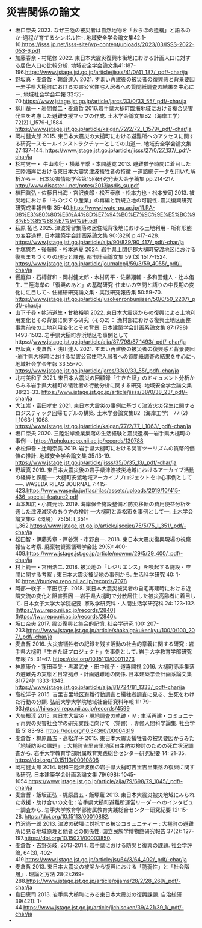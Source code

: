 # 災害関係の論文

- 坂口奈央 2023. なぜ三陸の被災者は自然地物を「おらほの遺構」と語るのか-過程が育てるシンボル性-. 地域安全学会論文集42:1-10.https://isss.jp.net/isss-site/wp-content/uploads/2023/03/ISSS-2022-053-6.pdf
- 加藤春奈・村尾修 2022. 東日本大震災復興市街地における計画人口に対する居住人口の比較分析. 地域安全学会論文集41:187-196.https://www.jstage.jst.go.jp/article/jisss/41/0/41_187/_pdf/-char/ja
- 野坂真・麦倉哲・朝倉達人 2021. すまい再建後の被災者の復興感と背景要因ー岩手県大槌町における災害公営住宅入居者への質問紙調査の結果を中心にー. 地域社会学会年報 33:55-70.https://www.jstage.jst.go.jp/article/jarcs/33/0/33_55/_pdf/-char/ja
- 柳川竜一・岩間俊二・麦倉哲 2016.岩手県大槌町臨海地域における複合災害発生を考慮した避難支援マップの作成. 土木学会論文集B2（海岸工学）  72(2):I_1579-I_1584. https://www.jstage.jst.go.jp/article/kaigan/72/2/72_I_1579/_pdf/-char/ja
- 岡村健太郎 2015. 東日本大震災の大槌町における避難所へのアクセスに関する研究ースモールインストラクチャーとしての山道ー. 地域安全学会論文集 27:137-144. https://www.jstage.jst.go.jp/article/jisss/27/0/27_137/_pdf/-char/ja
- 杉村晃一・ 牛山素行・横幕早季・本間基寛 2013. 避難猶予時間に着目した三陸海岸における東日本大震災津波犠牲者の特徴 －道路網データを用いた解析から－. 日本災害情報学会第15回研究発表大会予稿集 pp.214-217. http://www.disaster-i.net/notes/2013jasdis_su.pdf
- 植田眞弘・佐藤日出海・宮沢俊郎・松石泰彦・松本力也・松本安司 2013. 被災地における「ものづくり産業」の再編と新規立地の可能性. 震災復興研究研究成果報告集 35-40.https://www.iwate-pu.ac.jp/11.RA-08%E3%80%80%E6%A4%8D%E7%94%B0%E7%9C%9E%E5%BC%98%E5%85%88%E7%94%9F.pdf
- 萩原 拓也 2025. 津波常習集落の居住域背後地における土地利用・所有形態の変容過程. 日本建築学会計画系論文集 90:(829) p.417-428. https://www.jstage.jst.go.jp/article/aija/90/829/90_417/_pdf/-char/ja
- 手塚悠希・後藤純・杉本茅夏 2024. 岩手県上閉伊郡大槌町安渡地区における復興まちづくりの現状と課題. 都市計画論文集 59:(3) 1517-1524. https://www.jstage.jst.go.jp/article/journalcpij/59/3/59_4055/_pdf/-char/ja
- 饗庭伸・石榑督和・岡村健太郎・木村周平・佐藤翔輔・多和田健人・辻本侑生. 三陸海岸の「復興のあと」の基礎研究-住まいの空間と語りの中長期の変化に注目して-. 住総研研究論文集・実践研究報告集 50:59-70. https://www.jstage.jst.go.jp/article/jusokenronbunjisen/50/0/50_2207/_pdf/-char/ja
- 山下千尋・姥浦道生・甘粕裕明 2022. 東日本大震災からの復興による土地利用変化とその背景に関する研究（その2）： 漁村部における復興土地区画整事業前後の土地利用変化とその背景. 日本建築学会計画系論文集 87:(798) 1493-1502.
岩手県大槌町赤浜地区を事例としてhttps://www.jstage.jst.go.jp/article/aija/87/798/87_1493/_pdf/-char/ja
- 野坂真・麦倉哲・浅川達人 2021. すまい再建後の被災者の復興感と背景要因 -岩手県大槌󠄀町における災害公営住宅入居者への質問紙調査の結果を中心に-. 地域社会学会年報 33:55-70. https://www.jstage.jst.go.jp/article/jarcs/33/0/33_55/_pdf/-char/ja
- 北村美和子 2021. 東日本大震災の回顧録「生きた証」のドキュメント分析からみる岩手県大槌町の犠牲者の行動分析に関する研究. 地域安全学会論文集 38:23-33. https://www.jstage.jst.go.jp/article/jisss/38/0/38_23/_pdf/-char/ja
- 大江崇・富田孝史 2021. 東日本大震災の事例に基づく津波火災発生に関するロジスティック回帰モデルの構築. 土木学会論文集B2（海岸工学） 77:(2) I_1063-I_1068. https://www.jstage.jst.go.jp/article/kaigan/77/2/77_I_1063/_pdf/-char/ja
- 坂口奈央 2020. 三陸沿岸漁業集落の生活経験と震災遺構―岩手県大槌町の事例―. https://tohoku.repo.nii.ac.jp/records/130788
- 永松伸吾・辻萌奈美 2019. 岩手県大槌町における災害ツーリズムの貨幣的価値の推計. 地域安全学会論文集 35:13-19. https://www.jstage.jst.go.jp/article/jisss/35/0/35_13/_pdf/-char/ja
- 野坂真 2019. 東日本大震災後の岩手県津波被災地域におけるアーカイブ活動の経緯と課題── 大槌町安渡地域アーカイブプロジェクトを中心事例として ──. WASEDA RILAS JOURNAL 7:415-423.https://www.waseda.jp/flas/rilas/assets/uploads/2019/10/415-436_special-feature2.pdf
- 山本知広・小貫元治. 2019. 海岸保全施設整備と防災移転の費用便益分析を通した津波減災のあり方の検討 ―大槌町と浜松市を事例として―. 土木学会論文集G（環境） 75(5): I_351-I_362.https://www.jstage.jst.go.jp/article/jscejer/75/5/75_I_351/_pdf/-char/ja
- 松田智・伊藤秀章・戸谷満・市野良一. 2018. 東日本大震災復興現場の視察報告と考察. 廃棄物資源循環学会誌 29(5): 400-409.https://www.jstage.jst.go.jp/article/mcwmr/29/5/29_400/_pdf/-char/ja
- 村上純一・宮田浩二. 2018. 被災地の「レジリエンス」を喚起する施設・空間に関する考察 : 東日本大震災被災地の事例から. 生活科学研究 40: 1-10.https://bunkyo.repo.nii.ac.jp/records/7078
- 阿部一咲子・平田京子. 2018. 東日本大震災被災者の自宅再建時における近隣交流の変化と阻害要因 ―岩手県大槌町で分散居住した被災高齢者に着目して. 日本女子大学大学院紀要. 家政学研究科・人間生活学研究科 24: 123-132. [https://jwu.repo.nii.ac.jp/records/2840](https://jwu.repo.nii.ac.jp/records/2840).
- 坂口奈央 2017. 震災復興と集合的記憶. 社会学研究 100: 207-233.https://www.jstage.jst.go.jp/article/shakaigakukenkyu/100/0/100_207/_pdf/-char/ja
- 麦倉哲 2016. 大災害犠牲者の記録を残す活動の社会的意義に関する研究 : 岩手県大槌町「生きた証プロジェクト」を事例として. 岩手大学教育学部研究年報 75: 31-47. https://doi.org/10.15113/00011273
- 神原康介・窪田亜矢・黒瀬武史・田中暁子・道喜開視 2016. 大槌町赤浜集落の避難先の実態と日常拠点・計画避難地の関係. 日本建築学会計画系論文集 81(724): 1333-1343. https://www.jstage.jst.go.jp/article/aija/81/724/81_1333/_pdf/-char/ja
- 高松洋子 2015. 吉里吉里地区避難行動調査と犠牲者調査に見る、生死をわけた行動の分類. 弘前大学大学院地域社会研究科年報 11: 79-93.https://hirosaki.repo.nii.ac.jp/records/4599
- 大矢根淳 2015. 東日本大震災・現地調査の軌跡・IV : 生活再建・コミュニティ再興の災害社会学の研究実践に向けて（覚書）. 専修人間科学論集. 社会学篇 5: 83-98. https://doi.org/10.34360/00004319
- 麦倉哲・梶原昌五・高松洋子 2015. 東日本大震災犠牲者の被災要因からみた「地域防災の課題」 : 大槌町吉里吉里地区自主防災検討のための死亡状況調査から. 岩手大学教育学部附属教育実践総合センター研究紀要 14: 21-35. https://doi.org/10.15113/00010808
- 岡村健太郎 2014. 昭和三陸津波後の岩手県大槌町吉里吉里集落の復興に関する研究. 日本建築学会計画系論文集 79(698): 1045-1054.https://www.jstage.jst.go.jp/article/aija/79/698/79_1045/_pdf/-char/ja
- 麦倉哲・飯坂正弘・梶原昌五・飯塚薫 2013. 東日本大震災被災地域にみられた救援・助け合いの文化 : 岩手県大槌町避難所運営リーダーへのインタビュー調査から. 岩手大学教育学部附属教育実践総合センター研究紀要 12: 15-28. https://doi.org/10.15113/00010882.
- 竹沢尚一郎 2013. 津波の破壊に対抗する被災コミュニティー : 大槌町の避難所に見る地域原理と他者との関係性. 国立民族学博物館研究報告 37(2): 127-197.https://doi.org/10.15021/00003850.
- 麦倉哲・吉野英岐, 2013-2014. 岩手県における防災と復興の課題. 社会学評論, 64(3), 402-419.https://www.jstage.jst.go.jp/article/jsr/64/3/64_402/_pdf/-char/ja
- 麦倉哲 2013. 東日本大震災の被災から復興における「脆弱性」と「社会階層」. 理論と方法 28(2):269-288.https://www.jstage.jst.go.jp/article/ojjams/28/2/28_269/_pdf/-char/ja
- 島田恵司 2013. 岩手県大槌町にみる東日本大震災の復興課題. 自治総研 39(421): 1-44.https://www.jstage.jst.go.jp/article/jichisoken/39/421/39_1/_pdf/-char/ja
- 